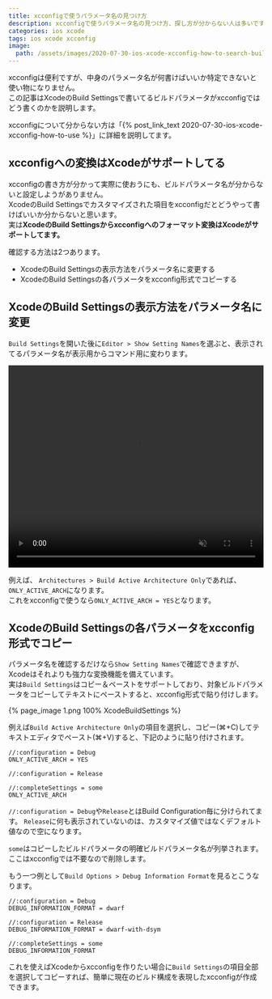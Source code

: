 ```yaml
---
title: xcconfigで使うパラメータ名の見つけ方
description: xcconfigで使うパラメータ名の見つけ方、探し方が分からない人は多いです。この記事では見つけ方を説明します。
categories: ios xcode
tags: ios xcode xcconfig
image:
  path: /assets/images/2020-07-30-ios-xcode-xcconfig-how-to-search-build-config/0.png
---
```

xcconfigは便利ですが、中身のパラメータ名が何書けばいいか特定できないと使い物になりません。  
この記事はXcodeのBuild Settingsで書いてるビルドパラメータがxcconfigではどう書くのかを説明します。

xcconfigについて分からない方は「{% post_link_text 2020-07-30-ios-xcode-xcconfig-how-to-use %}」に詳細を説明してます。


## xcconfigへの変換はXcodeがサポートしてる
xcconfigの書き方が分かって実際に使おうにも、ビルドパラメータ名が分からないと設定しようがありません。  
XcodeのBuild Settingsでカスタマイズされた項目をxcconfigだとどうやって書けばいいか分からないと思います。  
実は**XcodeのBuild Settingsからxcconfigへのフォーマット変換はXcodeがサポートしてます。**

確認する方法は2つあります。

- XcodeのBuild Settingsの表示方法をパラメータ名に変更する
- XcodeのBuild Settingsの各パラメータをxcconfig形式でコピーする


## XcodeのBuild Settingsの表示方法をパラメータ名に変更

`Build Settings`を開いた後に`Editor > Show Setting Names`を選ぶと、表示されてるパラメータ名が表示用からコマンド用に変わります。

<video playsinline muted autoplay loop width="100%" height="400px">
    <source type="video/mp4" src="/assets/videos/2020-07-30-ios-xcode-xcconfig-how-to-search-build-config/0.mp4">
</video>

例えば、 `Architectures > Build Active Architecture Only`であれば、`ONLY_ACTIVE_ARCH`になります。  
これをxcconfigで使うなら`ONLY_ACTIVE_ARCH = YES`となります。

## XcodeのBuild Settingsの各パラメータをxcconfig形式でコピー

パラメータ名を確認するだけなら`Show Setting Names`で確認できますが、Xcodeはそれよりも強力な変換機能を備えています。  
実は`Build Settings`はコピー＆ペーストをサポートしており、対象ビルドパラメータをコピーしてテキストにペーストすると、xcconfig形式で貼り付けします。

{% page_image 1.png 100% XcodeBuildSettings %}

例えば`Build Active Architecture Only`の項目を選択し、コピー(⌘+C)してテキストエディタでペースト(⌘+V)すると、下記のように貼り付けされます。

```
//:configuration = Debug
ONLY_ACTIVE_ARCH = YES

//:configuration = Release

//:completeSettings = some
ONLY_ACTIVE_ARCH
```

`//:configuration = Debug`や`Release`とはBuild Configuration毎に分けられてます。
`Release`に何も表示されていないのは、カスタマイズ値ではなくデフォルト値なので空になります。

`some`はコピーしたビルドパラメータの明確ビルドパラメータ名が列挙されます。ここはxcconfigでは不要なので削除します。

もう一つ例として`Build Options > Debug Information Format`を見るとこうなります。
```
//:configuration = Debug
DEBUG_INFORMATION_FORMAT = dwarf

//:configuration = Release
DEBUG_INFORMATION_FORMAT = dwarf-with-dsym

//:completeSettings = some
DEBUG_INFORMATION_FORMAT
```

これを使えばXcodeからxcconfigを作りたい場合に`Build Settings`の項目全部を選択してコピーすれば、簡単に現在のビルド構成を表現したxcconfigが作成できます。

